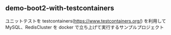 demo-boot2-with-testcontainers
-----

ユニットテストを testcontainers(https://www.testcontainers.org/) を利用して MySQL、RedisCluster を docker で立ち上げて実行するサンプルプロジェクト
